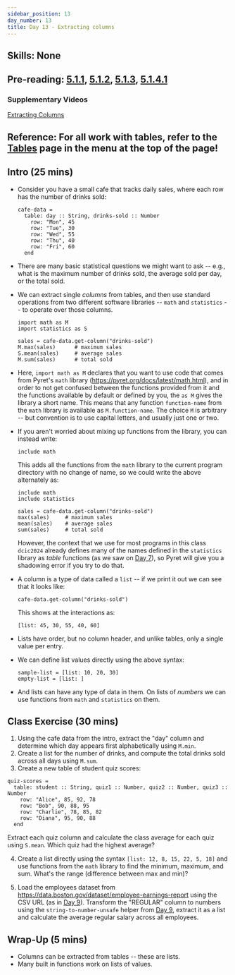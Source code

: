 ```yaml
---
sidebar_position: 13
day_number: 13
title: Day 13 - Extracting columns
---
```


## Skills: None

## Pre-reading: [5.1.1](%7B%7BDCIC_DOMAIN%7D%7D/tables-to-lists.html#%28part._table-stat-qs%29), [5.1.2](%7B%7BDCIC_DOMAIN%7D%7D/tables-to-lists.html#%28part._.Extracting_a_.Column_from_a_.Table%29), [5.1.3](%7B%7BDCIC_DOMAIN%7D%7D/tables-to-lists.html#%28part._.Understanding_.Lists%29), [5.1.4.1](<%7B%7BDCIC_DOMAIN%7D%7D/tables-to-lists.html#(part._.Built-.In_.Operations_on_.Lists_of_.Numbers)>)

### Supplementary Videos

[Extracting Columns](https://northeastern.hosted.panopto.com/Panopto/Pages/Viewer.aspx?id=90a48665-79b8-4270-a437-b34b01541eaa)

## Reference: For all work with tables, refer to the [Tables](/tables) page in the menu at the top of the page!

## Intro (25 mins)

- Consider you have a small cafe that tracks daily sales, where each row has the
  number of drinks sold:

  ```pyret
  cafe-data =
    table: day :: String, drinks-sold :: Number
      row: "Mon", 45
      row: "Tue", 30
      row: "Wed", 55
      row: "Thu", 40
      row: "Fri", 60
    end
  ```

- There are many basic statistical questions we might want to ask -- e.g., what
  is the maximum number of drinks sold, the average sold per day, or the total
  sold.

- We can extract single _columns_ from tables, and then use standard
  operations from two different software libraries -- `math` and `statistics`
  -- to operate over those columns.

  ```pyret
  import math as M
  import statistics as S

  sales = cafe-data.get-column("drinks-sold")
  M.max(sales)      # maximum sales
  S.mean(sales)     # average sales
  M.sum(sales)      # total sold
  ```

- Here, `import math as M` declares that you want to use code that comes from
  Pyret's `math` library (https://pyret.org/docs/latest/math.html), and in order
  to not get confused between the functions provided from it and the functions
  available by default or defined by you, the `as M` gives the library a short
  name. This means that any function `function-name` from the `math` library is
  available as `M.function-name`. The choice `M` is arbitrary -- but convention
  is to use capital letters, and usually just one or two.

- If you aren't worried about mixing up functions from the library, you can
  instead write:

  ```pyret
  include math
  ```

  This adds all the functions from the `math` library to the current program directory
  with no change of name, so we could write the above alternately as:

  ```pyret
  include math
  include statistics

  sales = cafe-data.get-column("drinks-sold")
  max(sales)     # maximum sales
  mean(sales)    # average sales
  sum(sales)     # total sold
  ```

  However, the context that we use for most programs in this class `dcic2024` already defines many of the names defined in the `statistics` library as _table_ functions (as we saw on [Day 7](/days/7)), so Pyret will give you a shadowing error if you try to do that.

- A column is a type of data called a `list` -- if we print it out we can see
  that it looks like:

  ```pyret
  cafe-data.get-column("drinks-sold")
  ```

  This shows at the interactions as:

  ```pyret
  [list: 45, 30, 55, 40, 60]
  ```

- Lists have order, but no column header, and unlike tables, only a single value
  per entry.

- We can define list values directly using the above syntax:

  ```pyret
  sample-list = [list: 10, 20, 30]
  empty-list = [list: ]
  ```

- And lists can have any type of data in them. On lists of _numbers_ we can use
  functions from `math` and `statistics` on them.

## Class Exercise (30 mins)

1. Using the cafe data from the intro, extract the "day" column and determine
  which day appears first alphabetically using `M.min`.
2. Create a list for the number of drinks, and compute the total drinks sold across all days using
  `M.sum`.
3. Create a new table of student quiz scores:
  ```pyret
  quiz-scores =
    table: student :: String, quiz1 :: Number, quiz2 :: Number, quiz3 :: Number
      row: "Alice", 85, 92, 78
      row: "Bob", 90, 88, 95
      row: "Charlie", 78, 85, 82
      row: "Diana", 95, 90, 88
    end
  ```
  Extract each quiz column and calculate the class average for each quiz using
  `S.mean`. Which quiz had the highest average?
  
4. Create a list directly using the syntax `[list: 12, 8, 15, 22, 5, 18]` and
  use functions from the `math` library to find the minimum, maximum, and sum.
  What's the range (difference between max and min)?

5. Load the employees dataset from https://data.boston.gov/dataset/employee-earnings-report
  using the CSV URL (as in [Day 9](/days/9)). Transform the "REGULAR" column to
  numbers using the `string-to-number-unsafe` helper from [Day 9](/days/9), extract it as a 
  list and calculate the average regular salary across all employees.

## Wrap-Up (5 mins)

- Columns can be extracted from tables -- these are lists.
- Many built in functions work on lists of values.
